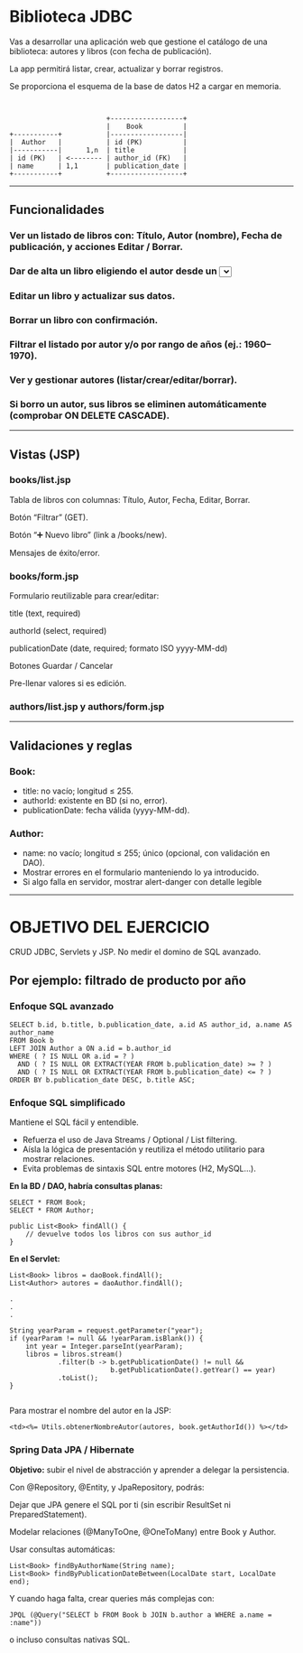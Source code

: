 # Biblioteca JDBC

Vas a desarrollar una aplicación web que gestione el catálogo de una biblioteca: autores y libros (con fecha de publicación). 

La app permitirá listar, crear, actualizar y borrar registros.

Se proporciona el esquema de la base de datos H2 a cargar en memoria.

```
                        
                        
                        +------------------+
                        |    Book          |
+-----------+           |------------------|
|  Author   |           | id (PK)          |
|-----------|      1,n  | title            |
| id (PK)   | <-------- | author_id (FK)   |
| name      | 1,1       | publication_date |
+-----------+           +------------------+

```
___ 

## Funcionalidades

### Ver un listado de libros con: Título, Autor (nombre), Fecha de publicación, y acciones Editar / Borrar.
### Dar de alta un libro eligiendo el autor desde un <select>.
### Editar un libro y actualizar sus datos.
### Borrar un libro con confirmación.
### Filtrar el listado por autor y/o por rango de años (ej.: 1960–1970).
### Ver y gestionar autores (listar/crear/editar/borrar).
### Si borro un autor, sus libros se eliminen automáticamente (comprobar ON DELETE CASCADE).

___ 

## Vistas (JSP)

### books/list.jsp

Tabla de libros con columnas: Título, Autor, Fecha, Editar, Borrar.

Botón “Filtrar” (GET).

Botón “➕ Nuevo libro” (link a /books/new).

Mensajes de éxito/error.

### books/form.jsp

Formulario reutilizable para crear/editar:

title (text, required)

authorId (select, required)

publicationDate (date, required; formato ISO yyyy-MM-dd)

Botones Guardar / Cancelar

Pre-llenar valores si es edición.

### authors/list.jsp y authors/form.jsp

___

## Validaciones y reglas

### Book:

- title: no vacío; longitud ≤ 255.
- authorId: existente en BD (si no, error).
- publicationDate: fecha válida (yyyy-MM-dd).


### Author:
- name: no vacío; longitud ≤ 255; único (opcional, con validación en DAO).
- Mostrar errores en el formulario manteniendo lo ya introducido.
- Si algo falla en servidor, mostrar alert-danger con detalle legible

___

# OBJETIVO DEL EJERCICIO
CRUD JDBC, Servlets y JSP. No medir el domino de SQL avanzado.

## Por ejemplo: filtrado de producto por año

### Enfoque SQL avanzado

```
SELECT b.id, b.title, b.publication_date, a.id AS author_id, a.name AS author_name
FROM Book b
LEFT JOIN Author a ON a.id = b.author_id
WHERE ( ? IS NULL OR a.id = ? )
  AND ( ? IS NULL OR EXTRACT(YEAR FROM b.publication_date) >= ? )
  AND ( ? IS NULL OR EXTRACT(YEAR FROM b.publication_date) <= ? )
ORDER BY b.publication_date DESC, b.title ASC;

```

### Enfoque SQL simplificado
Mantiene el SQL fácil y entendible.
- Refuerza el uso de Java Streams / Optional / List filtering.
- Aísla la lógica de presentación y reutiliza el método utilitario para mostrar relaciones.
- Evita problemas de sintaxis SQL entre motores (H2, MySQL…).

**En la BD / DAO, habría consultas planas:**

```
SELECT * FROM Book;
SELECT * FROM Author;

public List<Book> findAll() {
    // devuelve todos los libros con sus author_id
}

```

**En el Servlet:**

```
List<Book> libros = daoBook.findAll();
List<Author> autores = daoAuthor.findAll();

.
.
.

String yearParam = request.getParameter("year");
if (yearParam != null && !yearParam.isBlank()) {
    int year = Integer.parseInt(yearParam);
    libros = libros.stream()
            .filter(b -> b.getPublicationDate() != null &&
                         b.getPublicationDate().getYear() == year)
            .toList();
}


```

Para mostrar el nombre del autor en la JSP:

```
<td><%= Utils.obtenerNombreAutor(autores, book.getAuthorId()) %></td>

```

### Spring Data JPA / Hibernate

**Objetivo:** subir el nivel de abstracción y aprender a delegar la persistencia.

Con @Repository, @Entity, y JpaRepository, podrás:

Dejar que JPA genere el SQL por ti (sin escribir ResultSet ni PreparedStatement).

Modelar relaciones (@ManyToOne, @OneToMany) entre Book y Author.

Usar consultas automáticas:

```
List<Book> findByAuthorName(String name);
List<Book> findByPublicationDateBetween(LocalDate start, LocalDate end);

```

Y cuando haga falta, crear queries más complejas con:

```
JPQL (@Query("SELECT b FROM Book b JOIN b.author a WHERE a.name = :name"))
```

o incluso consultas nativas SQL.